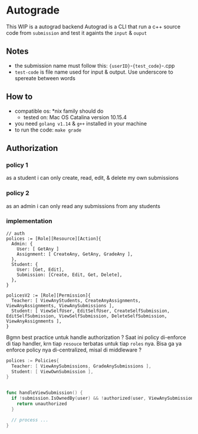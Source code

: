 # Autograde

This WIP is a autograd backend
Autograd is a CLI that run a c++ source code from `submission` and test it againts the `input` & `ouput`

## Notes

- the submission name must follow this: `{userID}`-`{test_code}`-.cpp
- `test-code` is file name used for input & output. Use underscore to spereate between words

## How to

- compatible os: *nix family should do
  - tested on: Mac OS Catalina version 10.15.4
- you need `golang v1.14` & `g++` installed in your machine
- to run the code: `make grade`


## Authorization
### policy 1
as a student i can only create, read, edit, & delete my own submissions

### policy 2
as an admin i can only read any submissions from any students

### implementation
```
// auth
polices := [Role][Resource][Action]{
  Admin: {
    User: [ GetAny ]
    Assignment: [ CreateAny, GetAny, GradeAny ],
  },
  Student: {
    User: [Get, Edit],
    Submission: [Create, Edit, Get, Delete],
  },
}

policesV2 := [Role][Permission]{
  Teacher: [ ViewAnyStudents, CreateAnyAssignments, ViewAnyAssignments, ViewAnySubmissions ],
  Student: [ ViewSelfUser, EditSelfUser, CreateSelfSubmission, EditSelfSubmission, ViewSelfSubmission, DeleteSelfSubmission, ViewAnyAssignments ],
}
```

Bgmn best practice untuk handle authorization ?
Saat ini policy di-enforce di tiap handler, krn tiap `resouce` terbatas untuk tiap `roles` nya.
Bisa ga ya enforce policy nya di-centralized, misal di middleware ?

```go
polices := Policies{
  Teacher: [ ViewAnySubmissions, GradeAnySubmissions ],
  Student: [ ViewOwnSubmission ],
}


func handleViewSubmission() {
  if !submission.IsOwnedBy(user) && !authorized(user, ViewAnySubmissions) {
    return unauthorized
  }

  // process ...
}
```
